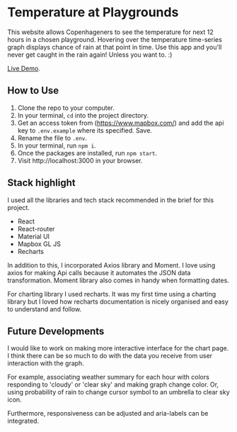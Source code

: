 # Temperature at Playgrounds

This website allows Copenhageners to see the temperature for next 12 hours in a chosen playground. Hovering over the temperature time-series graph displays chance of rain at that point in time. Use this app and you'll never get caught in the rain again! Unless you want to. :)

[Live Demo](https://musing-archimedes-5dcb35.netlify.app/).

## How to Use

1. Clone the repo to your computer.
2. In your terminal, `cd` into the project directory.
4. Get an access token from (https://www.mapbox.com/) and add the api key to `.env.example` where its specified. Save.
5. Rename the file to `.env`.
5. In your terminal, run `npm i`.
6. Once the packages are installed, run `npm start`.
7. Visit http://localhost:3000 in your browser. 

## Stack highlight

I used all the libraries and tech stack recommended in the brief for this project. 
 * React
 * React-router
 * Material UI
 * Mapbox GL JS
 * Recharts

In addition to this, I incorporated Axios library and Moment. 
I love using axios for making Api calls because it automates the JSON data transformation. Moment library also comes in handy when formatting dates.

For charting library I used recharts. It was my first time using a charting library but I loved how recharts documentation is nicely organised and easy to understand and follow.

## Future Developments

I would like to work on making more interactive interface for the chart page. I think there can be so much to do with the data you receive from user interaction with the graph. 

For example, associating weather summary for each hour with colors responding to 'cloudy' or 'clear sky' and making graph change color. Or, using probability of rain to change cursor symbol to an umbrella to clear sky icon. 

Furthermore, responsiveness can be adjusted and aria-labels can be integrated. 
